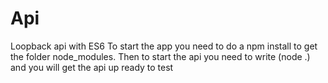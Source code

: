 # Api
Loopback api with ES6
To start the app you need to do a npm install 
to get the folder node_modules. Then to start the api you need to write (node .)
and you will get the api up ready to test
